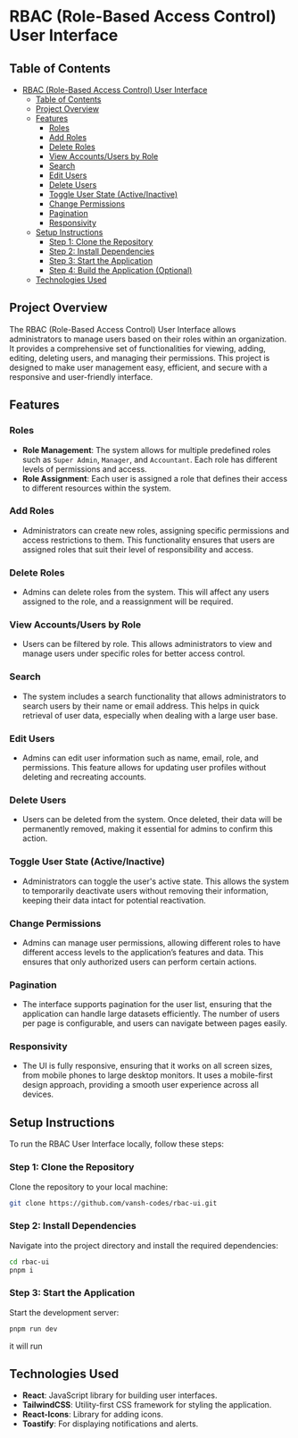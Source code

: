 # RBAC (Role-Based Access Control) User Interface

## Table of Contents
- [RBAC (Role-Based Access Control) User Interface](#rbac-role-based-access-control-user-interface)
  - [Table of Contents](#table-of-contents)
  - [Project Overview](#project-overview)
  - [Features](#features)
    - [Roles](#roles)
    - [Add Roles](#add-roles)
    - [Delete Roles](#delete-roles)
    - [View Accounts/Users by Role](#view-accountsusers-by-role)
    - [Search](#search)
    - [Edit Users](#edit-users)
    - [Delete Users](#delete-users)
    - [Toggle User State (Active/Inactive)](#toggle-user-state-activeinactive)
    - [Change Permissions](#change-permissions)
    - [Pagination](#pagination)
    - [Responsivity](#responsivity)
  - [Setup Instructions](#setup-instructions)
    - [Step 1: Clone the Repository](#step-1-clone-the-repository)
    - [Step 2: Install Dependencies](#step-2-install-dependencies)
    - [Step 3: Start the Application](#step-3-start-the-application)
    - [Step 4: Build the Application (Optional)](#step-4-build-the-application-optional)
  - [Technologies Used](#technologies-used)

## Project Overview

The RBAC (Role-Based Access Control) User Interface allows administrators to manage users based on their roles within an organization. It provides a comprehensive set of functionalities for viewing, adding, editing, deleting users, and managing their permissions. This project is designed to make user management easy, efficient, and secure with a responsive and user-friendly interface.

## Features

### Roles
- **Role Management**: The system allows for multiple predefined roles such as `Super Admin`, `Manager`, and `Accountant`. Each role has different levels of permissions and access.
- **Role Assignment**: Each user is assigned a role that defines their access to different resources within the system.

### Add Roles
- Administrators can create new roles, assigning specific permissions and access restrictions to them. This functionality ensures that users are assigned roles that suit their level of responsibility and access.

### Delete Roles
- Admins can delete roles from the system. This will affect any users assigned to the role, and a reassignment will be required.

### View Accounts/Users by Role
- Users can be filtered by role. This allows administrators to view and manage users under specific roles for better access control.

### Search
- The system includes a search functionality that allows administrators to search users by their name or email address. This helps in quick retrieval of user data, especially when dealing with a large user base.

### Edit Users
- Admins can edit user information such as name, email, role, and permissions. This feature allows for updating user profiles without deleting and recreating accounts.

### Delete Users
- Users can be deleted from the system. Once deleted, their data will be permanently removed, making it essential for admins to confirm this action.

### Toggle User State (Active/Inactive)
- Administrators can toggle the user's active state. This allows the system to temporarily deactivate users without removing their information, keeping their data intact for potential reactivation.

### Change Permissions
- Admins can manage user permissions, allowing different roles to have different access levels to the application’s features and data. This ensures that only authorized users can perform certain actions.

### Pagination
- The interface supports pagination for the user list, ensuring that the application can handle large datasets efficiently. The number of users per page is configurable, and users can navigate between pages easily.

### Responsivity
- The UI is fully responsive, ensuring that it works on all screen sizes, from mobile phones to large desktop monitors. It uses a mobile-first design approach, providing a smooth user experience across all devices.

## Setup Instructions

To run the RBAC User Interface locally, follow these steps:

### Step 1: Clone the Repository
Clone the repository to your local machine:

```bash
git clone https://github.com/vansh-codes/rbac-ui.git
```

### Step 2: Install Dependencies
Navigate into the project directory and install the required dependencies:

```bash
cd rbac-ui
pnpm i
```

### Step 3: Start the Application
Start the development server:

```bash
pnpm run dev
```

it will run



## Technologies Used
- **React**: JavaScript library for building user interfaces.
- **TailwindCSS**: Utility-first CSS framework for styling the application.
- **React-Icons**: Library for adding icons.
- **Toastify**: For displaying notifications and alerts.
